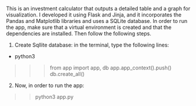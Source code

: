 This is an investment calculator that outputs a detailed table and a graph for visualization.
I developed it using Flask and Jinja, and it incorporates the Pandas and Matplotlib libraries and uses a SQLite database.
In order to run the app, make sure that a virtual environment is created and that the dependencies are 
installed. Then follow the following steps.
1. Create Sqllite database: in the terminal, type the following lines:
  - python3
  >>> from app import app, db
  >>> app.app_context().push()
  >>> db.create_all()
2. Now, in order to run the app:
  >> python3 app.py
